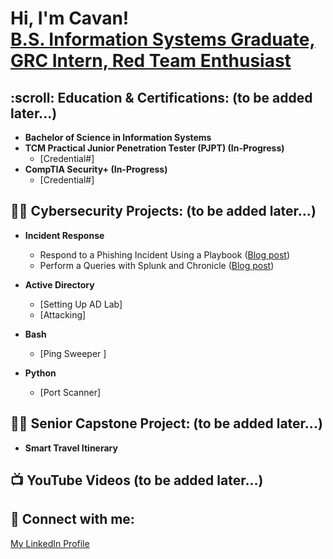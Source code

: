 <h1>Hi, I'm Cavan! <br/> <a href="https://www.linkedin.com/in/cavan-fowler59/">B.S. Information Systems Graduate, GRC Intern, Red Team Enthusiast</a></h1>

<h2>:scroll: Education & Certifications: (to be added later...)</h2>

- <b>Bachelor of Science in Information Systems</b>
- <b>TCM Practical Junior Penetration Tester (PJPT) (In-Progress)</b>
  - [Credential#]
- <b>CompTIA Security+ (In-Progress)</b>
  - [Credential#]

<h2>👨‍💻 Cybersecurity Projects: (to be added later...)</h2>

- <b>Incident Response</b>
  - Respond to a Phishing Incident Using a Playbook (<a href="https://medium.com/@cavan.fowler/respond-to-phishing-incident-using-playbook-c054b6f8dff">Blog post</a>)
  - Perform a Queries with Splunk and Chronicle (<a href="https://medium.com/@cavan.fowler/perform-a-query-with-splunk-49c2eda9b333">Blog post</a>)

- <b>Active Directory</b>
  - [Setting Up AD Lab]
  - [Attacking]

- <b>Bash</b>
  - [Ping Sweeper ]
    
- <b>Python</b>
  - [Port Scanner]

<h2>👨‍💻 Senior Capstone Project: (to be added later...)</h2>

- <b>Smart Travel Itinerary</b>

<h2>📺 YouTube Videos (to be added later...)</h2>

<h2> 🤳 Connect with me:</h2>

<a href="https://www.linkedin.com/in/cavan-fowler59/">My LinkedIn Profile</a>
